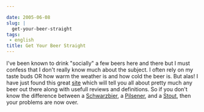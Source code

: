 ```yaml
---

date: 2005-06-08
slug: |
  get-your-beer-straight
tags:
 - english
title: Get Your Beer Straight
---
```


I've been known to drink "socially" a few beers here and there but I
must confess that I don't really know much about the subject. I often
rely on my taste buds OR how warm the weather is and how cold the beer
is. But alas! I have just found this great
[site](http://www.beeradvocate.com/) which will tell you all about
pretty much any beer out there along with usefull reviews and
definitions. So if you don't know the difference between a
[Schwarzbier](http://www.beeradvocate.com/beer/style/31/), a
[Pilsener](http://www.beeradvocate.com/beer/style/41/), and a
[Stout](http://www.beeradvocate.com/beer/style/158/), then your problems
are now over.
